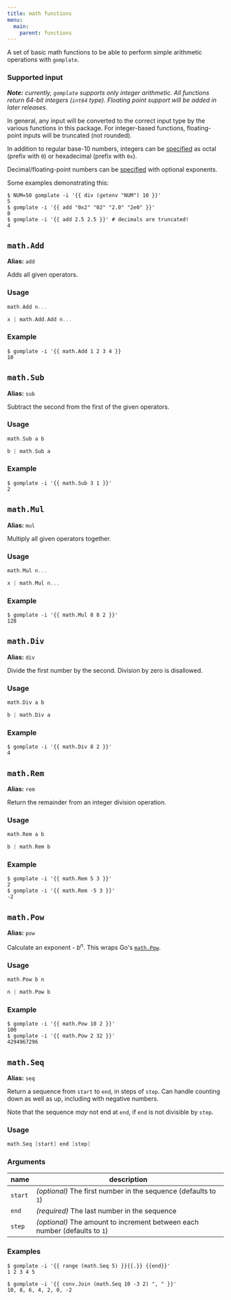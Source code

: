 ```yaml
---
title: math functions
menu:
  main:
    parent: functions
---
```


A set of basic math functions to be able to perform simple arithmetic operations with `gomplate`.

### Supported input

_**Note:** currently, `gomplate` supports only integer arithmetic. All functions
return 64-bit integers (`int64` type). Floating point support will be added in
later releases._

In general, any input will be converted to the correct input type by the various
functions in this package. For integer-based functions, floating-point inputs will
be truncated (not rounded).

In addition to regular base-10 numbers, integers can be
[specified](https://golang.org/ref/spec#Integer_literals) as octal (prefix with
`0`) or hexadecimal (prefix with `0x`).

Decimal/floating-point numbers can be [specified](https://golang.org/ref/spec#Floating-point_literals)
with optional exponents.

Some examples demonstrating this:

```console
$ NUM=50 gomplate -i '{{ div (getenv "NUM") 10 }}'
5
$ gomplate -i '{{ add "0x2" "02" "2.0" "2e0" }}'
8
$ gomplate -i '{{ add 2.5 2.5 }}' # decimals are truncated!
4
```

## `math.Add`

**Alias:** `add`

Adds all given operators.

### Usage
```go
math.Add n...
```
```go
x | math.Add.Add n...
```

### Example

```console
$ gomplate -i '{{ math.Add 1 2 3 4 }}
10
```

## `math.Sub`

**Alias:** `sub`

Subtract the second from the first of the given operators.

### Usage
```go
math.Sub a b
```
```go
b | math.Sub a
```

### Example

```console
$ gomplate -i '{{ math.Sub 3 1 }}'
2
```

## `math.Mul`

**Alias:** `mul`

Multiply all given operators together.

### Usage
```go
math.Mul n...
```
```go
x | math.Mul n...
```

### Example

```console
$ gomplate -i '{{ math.Mul 8 8 2 }}'
128
```

## `math.Div`

**Alias:** `div`

Divide the first number by the second. Division by zero is disallowed.

### Usage
```go
math.Div a b
```
```go
b | math.Div a
```

### Example

```console
$ gomplate -i '{{ math.Div 8 2 }}'
4
```

## `math.Rem`

**Alias:** `rem`

Return the remainder from an integer division operation.

### Usage
```go
math.Rem a b
```
```go
b | math.Rem b
```

### Example

```console
$ gomplate -i '{{ math.Rem 5 3 }}'
2
$ gomplate -i '{{ math.Rem -5 3 }}'
-2
```

## `math.Pow`

**Alias:** `pow`

Calculate an exponent - _b<sup>n</sup>_. This wraps Go's [`math.Pow`](https://golang.org/pkg/math/#Pow).

### Usage
```go
math.Pow b n
```
```go
n | math.Pow b
```

### Example

```console
$ gomplate -i '{{ math.Pow 10 2 }}'
100
$ gomplate -i '{{ math.Pow 2 32 }}'
4294967296
```

## `math.Seq`

**Alias:** `seq`

Return a sequence from `start` to `end`, in steps of `step`. Can handle counting
down as well as up, including with negative numbers.

Note that the sequence _may_ not end at `end`, if `end` is not divisible by `step`.

### Usage
```go
math.Seq [start] end [step]
```

### Arguments

| name   | description |
|--------|-------|
| `start` | _(optional)_ The first number in the sequence (defaults to `1`) |
| `end` | _(required)_ The last number in the sequence |
| `step` | _(optional)_ The amount to increment between each number (defaults to `1`) |

### Examples

```console
$ gomplate -i '{{ range (math.Seq 5) }}{{.}} {{end}}'
1 2 3 4 5 
```

```console
$ gomplate -i '{{ conv.Join (math.Seq 10 -3 2) ", " }}'
10, 8, 6, 4, 2, 0, -2
```
